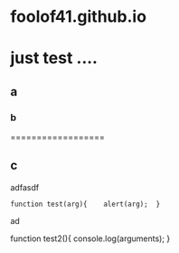foolof41.github.io
==================

# just test ....

## a

### b

==================
## c

adfasdf

`
  function test(arg){
    alert(arg);
  }
`

ad


  function test2(){
    console.log(arguments);
  }
